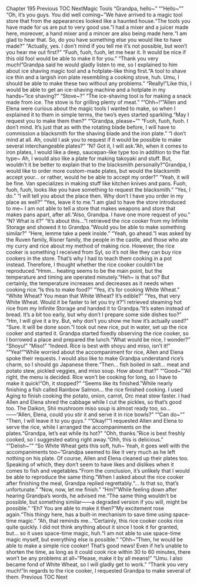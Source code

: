 Chapter 195 Previous TOC NextMagic Tools “Grandpa, hello~” “”Hello~”” “Oh, it’s you guys. You did well coming~”We have arrived to a magic tool store that from the appearances looked like a haunted house.“The tools you have made for us are put to very good use.”I had a mixer and a juicer made here, moreover, a hand mixer and a mincer are also being made here.“I am glad to hear that. So, do you have something else you would like to have made?” “Actually, yes. I don’t mind if you tell me it’s not possible, but won’t you hear me out first?” “Fuoh, fuoh, fuoh, let me hear it. It would be nice if this old fool would be able to make it for you.” “Thank you very much!”Grandpa said he would gladly listen to me, so I explained to him about ice shaving magic tool and a hotplate-like thing first.“A tool to shave ice thin and a largish iron plate resembling a cooking stove, huh. Umu, I should be able to make these two without any problems.” “Really!”Like this, I would be able to get an ice-shaving machine and a hotplate in my hands~“Ice shaving?” “Stove~?” “The ice-shaving tool is for making a snack made from ice. The stove is for grilling plenty of meat.” “”Ohh~!””Allen and Elena were curious about the magic tools I wanted to make, so when I explained it to them in simple terms, the two’s eyes started sparkling.“May I request you to make them then?” “”Grandpa, please~”” “Fuoh, fuoh, fuoh. I don’t mind. It’s just that as with the rotating blade before, I will have to commission a blacksmith for the shaving blade and the iron plate.” “I don’t mind at all. Ah, could I ask you to request if it would be possible to make several interchangeable plates?” “N? Got it, I will ask.”Ah, when it comes to iron plates, I would like a deep, saucepan-like type too in addition to the flat type~ Ah, I would also like a plate for making takoyaki and stuff. But, wouldn’t it be better to explain that to the blacksmith personally?“Grandpa, I would like to order more custom-made plates, but would the blacksmith accept your… or rather, would he be able to accept my order?” “Yeah, it will be fine. Van specializes in making stuff like kitchen knives and pans. Fuoh, fuoh, fuoh, looks like you have something to request the blacksmith.” “Yes, I do.” “I will tell you about the place then. Why don’t I have you order in my place as well?” “Yes, leave it to me.”I am glad to have the store introduced to me~ I am not able to tell a store that makes weapons and store that makes pans apart, after all.“Also, Grandpa. I have one more request of you.” “N? What is it?” “It’s about this…”I retrieved the rice cooker from my Infinite Storage and showed it to Grandpa.“Would you be able to make something similar?” “Here, lemme take a peek inside.” “Yeah, go ahead.”I was asked by the Ruven family, Risner family, the people in the castle, and those who ate my curry and rice about my method of making rice. However, the rice cooker is something I received from Syl, so it’s not like they can buy rice cookers in the store. That’s why I had to teach them cooking in a pot instead. Therefore, I thought whether the rice cooker couldn’t be reproduced.“Hmm… heating seems to be the main point, but the temperature and timing are operated minutely.”Heh~ is that so? But certainly, the temperature increases and decreases as it needs when cooking rice.“Is this to make food?” “Yes, it’s for cooking White Wheat.” “White Wheat? You mean that White Wheat? It’s edible?” “Yes, that very White Wheat. Would it be faster to let you try it?”I retrieved steaming hot rice from my Infinite Storage and handed it to Grandpa.“It’s eaten instead of bread. It’s a bit too early, but why don’t I prepare some side dishes too?” “Hm, I will give it a try. But, why don’t you show me how it’s actually used?” “Sure. It will be done soon.”I took out new rice, put in water, set up the rice cooker and started it. Grandpa started fixedly observing the rice cooker, so I borrowed a place and prepared the lunch.“What would be nice, I wonder?” “Shoyu!” “Miso!” “Indeed. Rice is best with shoyu and miso, isn’t it!” “”Yea!””While worried about the accompaniment for rice, Allen and Elena spoke their requests. I would also like to make Grandpa understand rice’s charm, so I should go Japanese there.“Then… fish boiled in salt… meat and potato stew, pickled veggies, and miso soup. How about that?” “”Good~””All right, the menu is decided. Rice won’t be cooking for long, so I have to make it quick!“Oh, it stopped?” “Seems like its finished.”While nearly finishing a fish called Rainbow Salmon… the rice finished cooking. I used Aging to finish cooking the potato, onion, carrot, Orc meat stew faster. I had Allen and Elena shred the cabbage while I cut the pickles, so that’s good too. The Daikon, Shii mushroom miso soup is almost ready too, so…——“Allen, Elena, could you stir it and serve it in rice bowls?” “”Can do~”” “Then, I will leave it to you guys.” “”Okay!””I requested Allen and Elena to serve the rice, while I arranged the accompaniments on the plates.“Grandpa, let’s eat while its hot?” “Ohh, thanks.”Rice is best freshly cooked, so I suggested eating right away.“Ohh, this is delicious.” “”Delish~”” “So White Wheat gets this soft, huh~ Yeah, it goes well with the accompaniments too~”Grandpa seemed to like it very much as he left nothing on his plate. Of course, Allen and Elena cleaned up their plates too. Speaking of which, they don’t seem to have likes and dislikes when it comes to fish and vegetables.“From the conclusion, it’s unlikely that I would be able to reproduce the same thing.”When I asked about the rice cooker after finishing the meal, Grandpa replied regrettably.“… Is that so, that’s unfortunate.” “Now, now, let me finish.” “Hm?”While feeling down after hearing Grandpa’s words, he advised me.“The same thing wouldn’t be possible, but something similar——a degraded version if you will, might be possible.” “Eh? You are able to make it then?”My excitement rose again.“This thingy here, has a built-in mechanism to save time using space-time magic.” “Ah, that reminds me…”Certainly, this rice cooker cooks rice quite quickly. I did not think anything about it since I took it for granted, but… so it uses space-time magic, huh.“I am not able to use space-time magic myself, but everything else is possible.” “Ohh~”Then, he would be able to make a simple rice cooker! That’s good news! Even if he’s unable to shorten the time, as long as it could cook rice within 30 to 60 minutes, there won’t be any problems at all~“Please, make it by all means!” “Umu. I also became fond of White Wheat, so I will gladly get to work.” “Thank you very much!”In regards to the rice cooker, I requested Grandpa to make several of them. Previous TOC Next